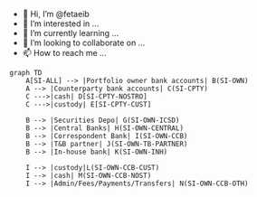 - 👋 Hi, I’m @fetaeib
- 👀 I’m interested in ...
- 🌱 I’m currently learning ...
- 💞️ I’m looking to collaborate on ...
- 📫 How to reach me ...

<!---
fetaeib/fetaeib is a ✨ special ✨ repository because its `README.md` (this file) appears on your GitHub profile.
You can click the Preview link to take a look at your changes.
--->

```mermaid
graph TD
    A[SI-ALL] --> |Portfolio owner bank accounts| B(SI-OWN)
    A --> |Counterparty bank accounts| C(SI-CPTY)
    C --->|cash| D[SI-CPTY-NOSTRO]
    C --->|custody| E[SI-CPTY-CUST]

    B --> |Securities Depo| G(SI-OWN-ICSD)
    B --> |Central Banks| H(SI-OWN-CENTRAL)
    B --> |Correspondent Bank| I(SI-OWN-CCB)
    B --> |T&B partner| J(SI-OWN-TB-PARTNER)
    B --> |In-house bank| K(SI-OWN-INH)

    I --> |custody|L(SI-OWN-CCB-CUST)
    I --> |cash| M(SI-OWN-CCB-NOST)
    I --> |Admin/Fees/Payments/Transfers| N(SI-OWN-CCB-OTH)
```
